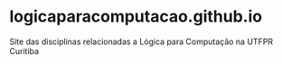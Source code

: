 # logicaparacomputacao.github.io
Site das disciplinas relacionadas a Lógica para Computação na UTFPR Curitiba 
